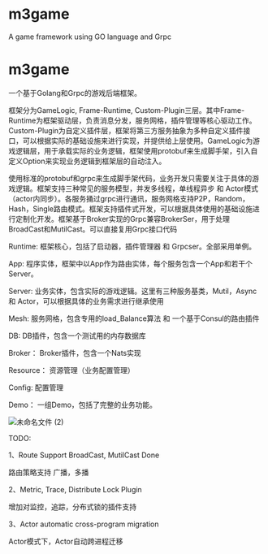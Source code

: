 # m3game

A game framework using GO language and Grpc

# m3game

一个基于Golang和Grpc的游戏后端框架。

框架分为GameLogic, Frame-Runtime, Custom-Plugin三层。其中Frame-Runtime为框架驱动层，负责消息分发，服务网格，插件管理等核心驱动工作。Custom-Plugin为自定义插件层，框架将第三方服务抽象为多种自定义插件接口，可以根据实际的基础设施来进行实现，并提供给上层使用。GameLogic为游戏逻辑层，用于承载实际的业务逻辑，框架使用protobuf来生成脚手架，引入自定义Option来实现业务逻辑到框架层的自动注入。

使用标准的protobuf和grpc来生成脚手架代码，业务开发只需要关注于具体的游戏逻辑。框架支持三种常见的服务模型，并发多线程，单线程异步 和 Actor模式（actor内同步）。各服务捅过grpc进行通讯，服务网格支持P2P，Random，Hash，Single路由模式。框架支持插件式开发，可以根据具体使用的基础设施进行定制化开发。框架基于Broker实现的Grpc兼容BrokerSer，用于处理BroadCast和MutilCast。可以直接复用Grpc接口代码

Runtime: 框架核心，包括了启动器，插件管理器 和 Grpcser。全部采用单例。

App: 程序实体，框架中以App作为路由实体，每个服务包含一个App和若干个Server。

Server: 业务实体，包含实际的游戏逻辑。这里有三种服务基类，Mutil，Async 和 Actor，可以根据具体的业务需求进行继承使用

Mesh: 服务网格，包含专用的load_Balance算法 和 一个基于Consul的路由插件

DB: DB插件，包含一个测试用的内存数据库

Broker： Broker插件，包含一个Nats实现

Resource： 资源管理（业务配置管理）

Config: 配置管理

Demo： 一组Demo，包括了完整的业务功能。


![未命名文件 (2)](https://user-images.githubusercontent.com/16680818/222721483-8f14f7f2-7bb9-4eb2-8688-1367a67ed2ac.png)

TODO:

1、Route Support BroadCast, MutilCast  Done

路由策略支持 广播，多播

2、Metric, Trace, Distribute Lock Plugin

增加对监控，追踪，分布式锁的插件支持

3、Actor automatic cross-program migration

Actor模式下，Actor自动跨进程迁移

